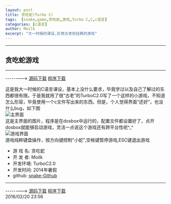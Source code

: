 ```yaml
---
layout: post
title: 贪吃蛇(Turbo C)
tags:  [snake,game,贪吃蛇,游戏,Turbo C,C,c语言]
categories: [c语言]
author: Moilk
excerpt: "大一时候的课设,灰常古老但经典的游戏"
---
```


-------------------------------------
## 贪吃蛇游戏
-------------------------------------
--------> [源码下载](https://codeload.github.com/Moilk/Snake/zip/master) [程序下载](https://codeload.github.com/Moilk/Snake/zip/release)  

这是我大一时候的C语言课设，基本上没什么要求，毕竟学过以及自己了解过的东西都很有限。于是我就用了很“古老”的TurboC2.0写了一个这样的小游戏，不知道怎么形容，毕竟使用一个c文件写出来的东西。但是，个人觉得界面“还好”，也没什么bug，如下图  
![主界面]({{site.baseurl}}/img/projects/snake/home.PNG)  
这是主界面的图片，程序是在dosbox中运行的，配置文件都设置好了，点开dosbox就能够启动游戏，灵活一点说这个游戏还有跨平台性呢^_^  
![游戏界面]({{site.baseurl}}/img/projects/snake/game.PNG)  
游戏纯粹键盘操作，按方向键控制"小蛇",空格键暂停游戏,ESC键退出游戏

+ 游 戏 名: 贪吃蛇  
+ 开 发 者: Moilk  
+ 开发环境: TurboC2.0  
+ 开发时间: 2014年暑假  
+ github: [snake-Github](https://github.com/Moilk/Snake)

-----------------------------------------

--------> [源码下载](https://codeload.github.com/Moilk/Snake/zip/master) [程序下载](https://codeload.github.com/Moilk/Snake/zip/release)  
2016/02/20 23:56
